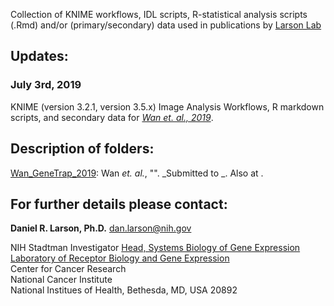 Collection of KNIME workflows, IDL scripts, R-statistical analysis scripts (.Rmd) and/or (primary/secondary) data used in publications by [Larson Lab](https://ccr.cancer.gov/Laboratory-of-Receptor-Biology-and-Gene-Expression/daniel-r-larson) 

## Updates:

### July 3rd, 2019
KNIME (version 3.2.1, version 3.5.x) Image Analysis Workflows, R markdown scripts, and secondary data for _[Wan et. al., 2019]()_.

## Description of folders:
[Wan_GeneTrap_2019](https://github.com/CBIIT/Larson-Lab-CCR-NCI/tree/master/Wan_GeneTrap_2019): Wan _et. al._, "". _Submitted to _. Also at _[]()_.



## For further details please contact:

**Daniel R. Larson, Ph.D.** [dan.larson@nih.gov](mailto:dan.larson@nih.gov)

NIH Stadtman Investigator
[Head, Systems Biology of Gene Expression](https://ccr.cancer.gov/Laboratory-of-Receptor-Biology-and-Gene-Expression/daniel-r-larson)
[Laboratory of Receptor Biology and Gene Expression](https://ccr.cancer.gov/Laboratory-of-Receptor-Biology-and-Gene-Expression)   
Center for Cancer Research  
National Cancer Institute  
National Institues of Health, Bethesda, MD, USA 20892
